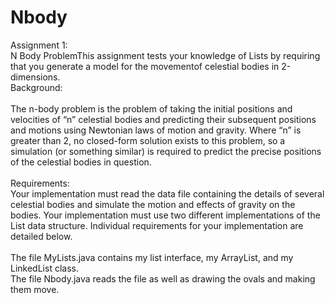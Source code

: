 # Nbody
Assignment 1: <br />
N Body ProblemThis assignment tests your knowledge of Lists by requiring that you generate a model for the movementof celestial bodies in 2-dimensions.<br />
Background:<br />
<br />
The n-body problem is the problem of taking the initial positions and velocities of “n” celestial bodies
and predicting their subsequent positions and motions using Newtonian laws of motion and gravity.
Where “n” is greater than 2, no closed-form solution exists to this problem, so a simulation (or
something similar) is required to predict the precise positions of the celestial bodies in question.<br />
<br />
Requirements:<br />
Your implementation must read the data file containing the details of several celestial bodies and
simulate the motion and effects of gravity on the bodies. Your implementation must use two different
implementations of the List data structure. Individual requirements for your implementation are detailed
below.<br />
<br />
The file MyLists.java contains my list interface, my ArrayList, and my LinkedList class.<br />
The file Nbody.java reads the file as well as drawing the ovals and making them move. 
